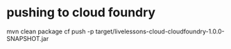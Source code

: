 # pushing to cloud foundry
mvn clean package
cf push <appname> -p target/livelessons-cloud-cloudfoundry-1.0.0-SNAPSHOT.jar